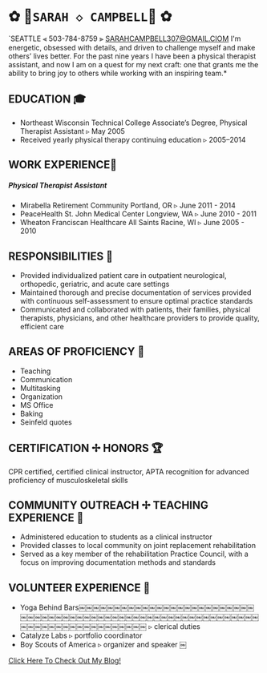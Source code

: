 # 		**✿**                                   🌺`SARAH ◇ CAMPBELL`🌺                                      	**✿**  
`SEATTLE ⫷ 503-784-8759 ⫸ SARAHCAMPBELL307@GMAIL.CIOM
I'm energetic, obsessed with details, and driven to challenge myself and make others’ lives better. For the past nine years I have been a physical therapist assistant, and now I am on a quest for my next craft: one that grants me the ability to bring  joy to others while working with an inspiring team.*

## EDUCATION 🎓
* Northeast Wisconsin Technical College Associate’s Degree, Physical Therapist Assistant ▹ May 2005
* Received yearly physical therapy continuing education ▹ 2005–2014

## WORK EXPERIENCE🏥
##### Physical Therapist Assistant
* Mirabella Retirement Community Portland, OR ▹ June 2011 - 2014
* PeaceHealth St. John Medical Center Longview, WA ▹ June 2010 - 2011
* Wheaton Franciscan Healthcare All Saints Racine, WI ▹ June 2005 - 2010

## RESPONSIBILITIES 🎩
+ Provided individualized patient care in outpatient neurological, orthopedic, geriatric, and acute care settings
+ Maintained thorough and precise documentation of services provided with continuous self-assessment to ensure optimal practice standards
+ Communicated and collaborated with patients, their families, physical therapists, physicians, and other healthcare providers to provide quality, efficient care

## AREAS OF PROFICIENCY 💪
+ Teaching 
+ Communication 
+ Multitasking 
+ Organization 
+ MS Office 
+ Baking
+ Seinfeld quotes

## CERTIFICATION ✢ HONORS 🏆
CPR certified, certified clinical instructor, APTA recognition for advanced proficiency of musculoskeletal skills

## COMMUNITY OUTREACH ✢ TEACHING EXPERIENCE 🎒
- Administered education to students as a clinical instructor
- Provided classes to local community on joint replacement rehabilitation
- Served as a key member of the rehabilitation Practice Council, with a focus on improving documentation methods and standards

## VOLUNTEER EXPERIENCE 🙏
- Yoga Behind Bars￼￼￼￼￼￼￼￼￼￼￼￼￼￼￼￼￼￼￼￼￼￼￼￼￼￼￼￼￼￼￼￼￼￼￼￼￼￼￼￼￼￼￼￼￼￼￼￼￼￼￼￼￼￼￼￼￼￼￼￼￼￼￼￼￼￼￼￼￼￼￼￼￼￼￼￼￼ ▹ clerical duties 
- Catalyze Labs ▹ portfolio coordinator 
- Boy Scouts of America ▹ organizer and speaker ￼

[Click Here To Check Out My Blog!](https://toppedwithlove.wordpress.com/)




